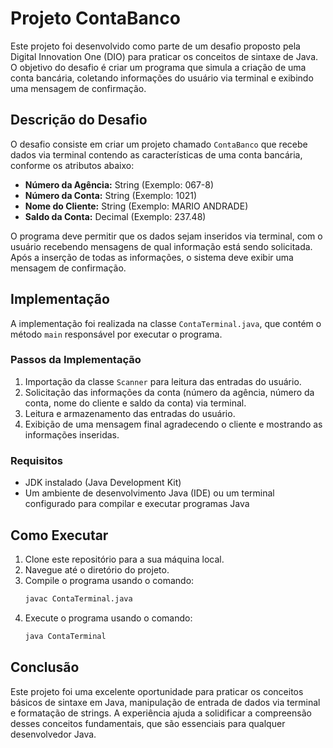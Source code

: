 # Projeto ContaBanco

Este projeto foi desenvolvido como parte de um desafio proposto pela Digital Innovation One (DIO) para praticar os conceitos de sintaxe de Java. O objetivo do desafio é criar um programa que simula a criação de uma conta bancária, coletando informações do usuário via terminal e exibindo uma mensagem de confirmação.

## Descrição do Desafio

O desafio consiste em criar um projeto chamado `ContaBanco` que recebe dados via terminal contendo as características de uma conta bancária, conforme os atributos abaixo:

- **Número da Agência:** String (Exemplo: 067-8)
- **Número da Conta:** String (Exemplo: 1021)
- **Nome do Cliente:** String (Exemplo: MARIO ANDRADE)
- **Saldo da Conta:** Decimal (Exemplo: 237.48)

O programa deve permitir que os dados sejam inseridos via terminal, com o usuário recebendo mensagens de qual informação está sendo solicitada. Após a inserção de todas as informações, o sistema deve exibir uma mensagem de confirmação.

## Implementação

A implementação foi realizada na classe `ContaTerminal.java`, que contém o método `main` responsável por executar o programa.

### Passos da Implementação

1. Importação da classe `Scanner` para leitura das entradas do usuário.
2. Solicitação das informações da conta (número da agência, número da conta, nome do cliente e saldo da conta) via terminal.
3. Leitura e armazenamento das entradas do usuário.
4. Exibição de uma mensagem final agradecendo o cliente e mostrando as informações inseridas.

### Requisitos

- JDK instalado (Java Development Kit)
- Um ambiente de desenvolvimento Java (IDE) ou um terminal configurado para compilar e executar programas Java

## Como Executar

1. Clone este repositório para a sua máquina local.
2. Navegue até o diretório do projeto.
3. Compile o programa usando o comando:
   ```sh
   javac ContaTerminal.java
   ```
4. Execute o programa usando o comando:
   ```sh
   java ContaTerminal
   ```

## Conclusão

Este projeto foi uma excelente oportunidade para praticar os conceitos básicos de sintaxe em Java, manipulação de entrada de dados via terminal e formatação de strings. A experiência ajuda a solidificar a compreensão desses conceitos fundamentais, que são essenciais para qualquer desenvolvedor Java.
